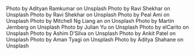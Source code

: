 Photo by Adityan Ramkumar on Unsplash
Photo by Ravi Shekhar on Unsplash
Photo by Ravi Shekhar on Unsplash
Photo by Peal Ami on Unsplash
Photo by Mitchell Ng Liang an on Unsplash
Photo by Martin Jernberg on Unsplash
Photo by Julian Yu on Unsplash
Photo by elCarito on Unsplash
Photo by Ashim D’Silva on Unsplash
Photo by Ankit Patel on Unsplash
Photo by Aman Tyagi on Unsplash
Photo by Aditya Shahane on Unsplash 